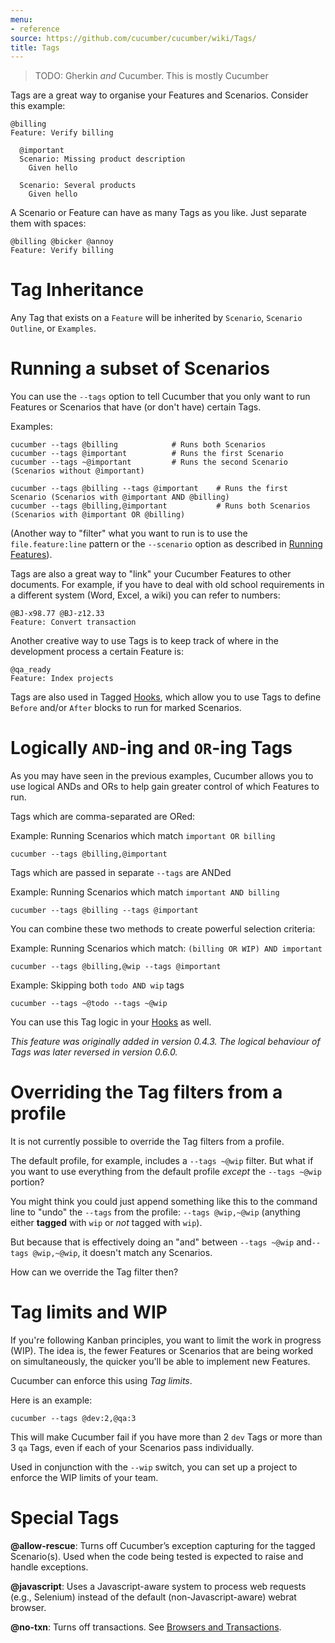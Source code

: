 ```yaml
---
menu:
- reference
source: https://github.com/cucumber/cucumber/wiki/Tags/
title: Tags
---
```


> TODO: Gherkin *and* Cucumber. This is mostly Cucumber

Tags are a great way to organise your Features and Scenarios. Consider this example:

```gherkin
@billing
Feature: Verify billing

  @important
  Scenario: Missing product description
    Given hello

  Scenario: Several products
    Given hello
```

A Scenario or Feature can have as many Tags as you like. Just separate them with spaces:

```gherkin
@billing @bicker @annoy
Feature: Verify billing
```

# Tag Inheritance

Any Tag that exists on a `Feature` will be inherited by `Scenario`, `Scenario Outline`, or `Examples`.

# Running a subset of Scenarios

You can use the `--tags` option to tell Cucumber that you only want to run Features or Scenarios that have (or don't have) certain Tags.

Examples:

```shell
cucumber --tags @billing            # Runs both Scenarios
cucumber --tags @important          # Runs the first Scenario
cucumber --tags ~@important         # Runs the second Scenario (Scenarios without @important)

cucumber --tags @billing --tags @important    # Runs the first Scenario (Scenarios with @important AND @billing)
cucumber --tags @billing,@important           # Runs both Scenarios (Scenarios with @important OR @billing)
```

(Another way to "filter" what you want to run is to use the `file.feature:line` pattern or the `--scenario` option as described in [Running Features](/cucumber/running-features/)).

Tags are also a great way to "link" your Cucumber Features to other documents. For example, if you have to deal with old school requirements in a different system (Word, Excel, a wiki) you can refer to numbers:

```gherkin
@BJ-x98.77 @BJ-z12.33
Feature: Convert transaction
```

Another creative way to use Tags is to keep track of where in the development process a certain Feature is:

```gherkin
@qa_ready
Feature: Index projects
```

Tags are also used in Tagged [Hooks](/cucumber/hooks/), which allow you to use Tags to define `Before` and/or `After` blocks to run for marked Scenarios.

# Logically `AND`-ing and `OR`-ing Tags

As you may have seen in the previous examples, Cucumber allows you to use logical ANDs and ORs to help gain greater control of which Features to run.

Tags which are comma-separated are ORed:

Example: Running Scenarios which match `important OR billing`

```shell
cucumber --tags @billing,@important
```

Tags which are passed in separate `--tags` are ANDed

Example: Running Scenarios which match `important AND billing`

```shell
cucumber --tags @billing --tags @important
```

You can combine these two methods to create powerful selection criteria:

Example: Running Scenarios which match: `(billing OR WIP) AND important`

```shell
cucumber --tags @billing,@wip --tags @important
```

Example: Skipping both `todo AND wip` tags

```shell
cucumber --tags ~@todo --tags ~@wip
```

You can use this Tag logic in your [Hooks](/cucumber/hooks/) as well.

*This feature was originally added in version 0.4.3.*
*The logical behaviour of Tags was later reversed in version 0.6.0.*

# Overriding the Tag filters from a profile

It is not currently possible to override the Tag filters from a profile.

The default profile, for example, includes a `--tags ~@wip` filter. But what if you want to use everything from the default profile *except* the `--tags ~@wip` portion?

You might think you could just append something like this to the command line to "undo" the `--tags` from the profile: `--tags @wip,~@wip` (anything either **tagged** with `wip` or *not* tagged with `wip`).

But because that is effectively doing an "and" between `--tags ~@wip` and`--tags @wip,~@wip`, it doesn't match any Scenarios.

How can we override the Tag filter then?

# Tag limits and WIP

If you're following Kanban principles, you want to limit the work in progress (WIP). The idea is, the fewer Features or Scenarios that are being worked on simultaneously, the quicker you'll be able to implement new Features.

Cucumber can enforce this using *Tag limits*.

Here is an example:

```shell
cucumber --tags @dev:2,@qa:3
```

This will make Cucumber fail if you have more than 2 `dev` Tags or more than 3 `qa` Tags, even if each of your Scenarios pass individually.

Used in conjunction with the `--wip` switch, you can set up a project to enforce the WIP limits of your team.

# Special Tags

**@allow-rescue**: Turns off Cucumber’s exception capturing for the tagged Scenario(s). Used when the code being tested is expected to raise and handle exceptions.

**@javascript**: Uses a Javascript-aware system to process web requests (e.g., Selenium) instead of the default (non-Javascript-aware) webrat browser.

**@no-txn**: Turns off transactions. See [Browsers and Transactions](/implementations/ruby/browsers-and-transactions/).
